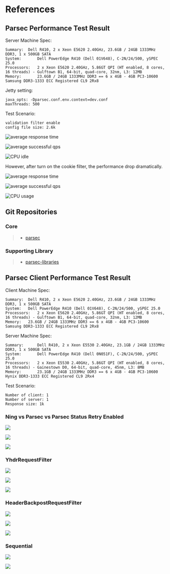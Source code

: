 References
==========

Parsec Performance Test Result
------------------------------

Server Machine Spec:

    Summary:  Dell R410, 2 x Xeon E5620 2.40GHz, 23.6GB / 24GB 1333MHz DDR3, 1 x 500GB SATA
    System:       Dell PowerEdge R410 (Dell 01V648), C-2N/24/500, ySPEC 25.0
    Processors:   2 x Xeon E5620 2.40GHz, 5.86GT QPI (HT enabled, 8 cores, 16 threads) - Gulftown B1, 64-bit, quad-core, 32nm, L3: 12MB
    Memory:       23.6GB / 24GB 1333MHz DDR3 == 6 x 4GB - 4GB PC3-10600 Samsung DDR3-1333 ECC Registered CL9 2Rx8

Jetty setting:

    java_opts: -Dparsec.conf.env.context=dev.conf
    maxThreads: 500

Test Scenario:

    validation filter enable
    config file size: 2.6k

![average response time](images/nocookie-time.svg)

![average successful qps](images/nocookie-qps.svg)

![CPU idle](images/nocookie-cpu.svg)

However, after turn on the cookie filter, the
performance drop dramatically.

![average response time](images/time.svg)

![average successful qps](images/qps.svg)

![CPU usage](images/cpu.svg)

Git Repositories
----------------

### Core

> -   [parsec](https://github.com/yahoo/parsec)

### Supporting Library

> -   [parsec\-libraries](https://github.com/yahoo/parsec-libraries)

Parsec Client Performance Test Result
-------------------------------------

Client Machine Spec:

    Summary:  Dell R410, 2 x Xeon E5620 2.40GHz, 23.6GB / 24GB 1333MHz DDR3, 1 x 500GB SATA
    System:   Dell PowerEdge R410 (Dell 01V648), C-2N/24/500, ySPEC 25.0
    Processors:   2 x Xeon E5620 2.40GHz, 5.86GT QPI (HT enabled, 8 cores, 16 threads) - Gulftown B1, 64-bit, quad-core, 32nm, L3: 12MB
    Memory:   23.6GB / 24GB 1333MHz DDR3 == 6 x 4GB - 4GB PC3-10600 Samsung DDR3-1333 ECC Registered CL9 2Rx8

Server Machine Spec:

    Summary:      Dell R410, 2 x Xeon E5530 2.40GHz, 23.1GB / 24GB 1333MHz DDR3, 1 x 500GB SATA
    System:       Dell PowerEdge R410 (Dell 0N051F), C-2N/24/500, ySPEC 25.0
    Processors:   2 x Xeon E5530 2.40GHz, 5.86GT QPI (HT enabled, 8 cores, 16 threads) - Gainestown D0, 64-bit, quad-core, 45nm, L3: 8MB
    Memory:       23.1GB / 24GB 1333MHz DDR3 == 6 x 4GB - 4GB PC3-10600 Hynix DDR3-1333 ECC Registered CL9 2Rx4

Test Scenario:

    Number of client: 1
    Number of server: 1
    Response size: 1k

### Ning vs Parsec vs Parsec Status Retry Enabled

![](images/client_http_cpu.png)

![](images/client_http_memory.png)

![](images/client_http_response.png)

### YhdrRequestFilter

![](images/client_yhdr_cpu.png)

![](images/client_yhdr_memory.png)

![](images/client_yhdr_response.png)

### HeaderBackpostRequestFilter

![](images/client_backpost_cpu.png)

![](images/client_backpost_memory.png)

![](images/client_backpost_response.png)

### Sequential

![](images/client_seq_100000.png)

![](images/client_seq_per_call.png)

